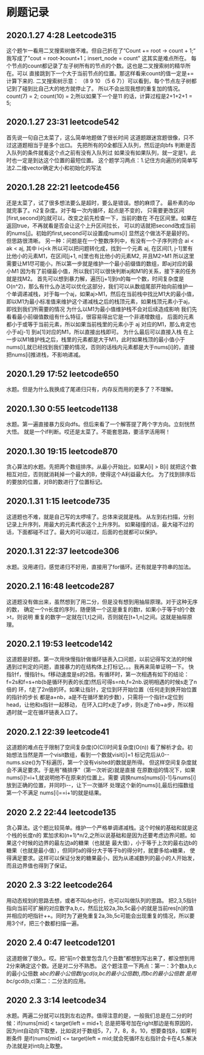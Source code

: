 刷题记录
============

2020.1.27 4:28   Leetcode315
------------------
这个题乍一看用二叉搜索树做不难。但自己折在了“Count += root -> count + 1;“
我写成了"cout = root-》count+1；insert_node = count" 这其实是难点所在。
每个节点的count都记录了左子树所有的节点的个数。这也是二叉搜索树的精华所在。可以
直接跳到下一个大于当前节点的位置。那这样看来count的值一定是+=计算下来的.
二叉搜索树示意：
 （8 9 10 （5 6 7））可以看到，每个节点左子树都记到了碰到比自己大的地方就停止了。
 所以不会出现我想的重复加的情况。count(7) = 2; count(10) = 2;所以如果下一个是11
 的话，计算过程是2+1+2+1 = 5;
 
2020.1.27 23:31   leetcode542
--------------------
首先说一句自己太菜了，这么简单地题做了很长时间
这道题跟迷宫题很像，只不过这道题相当于是多个出口。
先把所有的0全都压入队列，然后逆向bfs
判断是否入队列的条件就看这个点之前有没有入队列过
如果没有如果队列，就一定是1，此时也一定是到达这个位置的最短位置。
这个题学习两点：1.记住方向遍历的简单写法2.二维vector确定大小和初始化的写法

2020.1.28 22:21 leetcode456
-------------------
还是太菜了，试了很多想法要么是超时，要么是错误。想的麻烦了。
最朴素的dp就完事了。n2复杂度。对于每一次内循环，起点是不变的，
只需要更改区间[first,second]的j就可以，改变之前先检查一下，当前的数在
不在区间里。如果在返回true，不再就看是否会让这个上升区间拉长，
可以的话就把second改成当前的nums[j]。初始的first,second可以设置成nums[i]
显然这个做法不是最好的。但思路很清晰。
另一种：问题是在一个整数序列中，有没有一个子序列符合 ai < ak < aj, 其中 i<j<k
所以可以把问题转化成，找到一个元素 aj, 在区间[1, j-1]里有比他小的元素M1，在区间[j+1, n]里也有比他小的元素M2, 并且M2>M1
所以这里需要让M1尽可能小，所以第一步就是维护一个最小前缀值的数组，即aj对应的最小M1
因为有了前缀最小值，所以我们可以很快判断aj和M1的关系，接下来的任务就是找M2。
首先可以想到暴力解，遍历[j+1]到n的每一个数，时间复杂度是O(n^2)，那么有什么办法可以优化这部分，我们可以从数组尾部开始向前维护一个单调递减栈，对于每一个aj，如果aj>M1，然后在当前栈中找比M1大的最小值，即以M1为最小标准值来维护这个递减栈之后的栈顶元素，如果栈顶元素小于aj，即找到我们所需要的情况
为什么以M1为最小值维护栈不会对后续造成影响
我们先看看最小前缀值数组有什么特征，很容易得出它是一个非递增数组，
后面的元素都小于或等于当前元素，所以如果当前栈里的元素小于 aj 对应的M1，那么肯定也小于a[j-1] 到a[1]对应的M1，所以直接出栈即可。
为什么最后可以直接入栈
在上一步以M1维护栈之后，栈里的元素都是大于M1，此时如果栈顶的最小值小于nums[i],就已经找到我们要的情况，否则的话栈内元素都是大于nums[i]的，直接把nums[i]推进栈，不影响递减。

2020.1.29 17:52 leetcode650
-----------------
水题。但是为什么我换成了尾递归只有，内存反而用的更多了？不理解。

2020.1.30 0:55 leetcode1138
----------------
水题。第一遍直接暴力反向dfs。但后来看了一个解答提了两个字方向。立刻恍然大悟。
就是一个if判断。哎还是太菜了。不能套思路，要活学活用啊！

2020.1.30 19:15 leetcode870
---------------
贪心算法的水题。先把两个数组排序。从最小开始比，如果A[i] > B[i]
就把这个数相互对应，否则就消耗掉一个最大的B，使得这个A利益最大化。
为了找到排序后的要放的位置，对B的数进行了位置标记。

2020.1.31 1:15 leetcode735
-----------
这道题也不难，就是自己写的太啰嗦了。总体来说就是栈。
从左到右扫描，分别记录上升序列，用最大的元素代表这个上升序列。
如果碰撞的话，最大碰不过的话，下面都碰不过了。最大的可以碰过，后面的也就都可以保护。

2020.1.31 22:37 leetcode306
--------------
水题。没用递归，感觉递归不好用，直接用了for循环。还有就是字符串的加法。

2020.2.1 16:48 leetcode287
----------------
这道题没有做出来，虽然想到了用二分，但是没有想到用抽屉原理。对于这种无序的数，
确定一个n长度的序列，随便猜一个这是重复的数t，如果小于等于t的个数>t，则说明
重复的数字一定就在[1,t]之间，否则就在[t+1,n]之间。这就是抽屉原理。

2020.2.1 19:53 leetcode142
----------------
这道题是好题。第一次用快慢指针做循环链表入口问题，以前记得写文法的时候
遇到过判定的问题，直接暴力的在结构体上打标记。。。我再来简单证明一下。
快指针f，慢指针s。f移动速度是s的2倍。有循环时，第一次相遇有如下的结论：
f=2s和f=s+nb(b是循环列表的长度)然后可得s=nb,f=2nb.说明相遇的时候s走了n倍的
环，f走了2n倍的环。如果让指针，定位到环开始位置（任何走到换开始位置的指针的步长
都是a+nb，a是不在循环里的步数），只需将一个指针x定位到head，让他和s指针一起移动，
在环入口时x走了a步，则s走了nb+a步，所以相遇时就一定在循环链表入口了。

2020.2.1 22:39 leetcode41
---------------
这道题的难点在于限制了空间复杂度(O(C))时间复杂度(O(n))
看了解析才会。初始想法当然是弄一个visit数组，看到一个数就visit[i]=1
标记完后从0--nums.size()为下标遍历，第一个没有visited的数就是所得。
但这样空间复杂度就会不满足要求。于是用"桶排序"（第一次听说)就是直接
在原数组的情况下，如果nums[i]!=i+1,就说明他不在原来的位置上。需要
调换nums[nums[i]-1]与nums[i]放到正确的位置，并同时i--，让下一次循环
处理这个新的nums[i],最后扫描数组 第一个不满足 nums[i]==i+1的就是结果。

2020 2.2 22:44 leetcode135
---------------
贪心算法。这个题比较简单。维护一个严格单调递减栈。这个时候的基础和就是这个栈的长度n的
累加求和(n+1)*n/2,之所以说基础和是因为还要考虑边界问题。如果这个时候的边界的最左边a的糖果（也就是
最大值），小于等于上次的最右边b的糖果（也就是最小值），但同时a的得分大于等于b的得分时，就要多给a糖果，
使得满足要求。这样可以保证分发的糖果最小，因为从递减数列的最小的人开始发，而且边界值也得到了保证。

2020 2.3 3:22 leetcode264
-----------------
用动态规划的思路去想，或者不叫dp也行，也可以叫做队列的思路。
把2,3,5指针指向当前可扩展的对应数字a,b,c，然后比较2a,3b,5c最小的就是当前res[n]的值
并相应的吧指针++。同时为了避免重复2a,3b,5c可能会出现重复的情况，所以要用3个if，把三个数都扫描一遍。

2020 2.4 0:47 leetcode1201
------------------
这道题做了很久。哎。把“前n个数里包含几个丑数”都想到写出来了，都没想到用2分来确定这个数。还是对二分不熟悉。
这个题注意一下两点：第一：3个数a,b,c的最小公倍数 a*bc的最小公倍数/gcd(a,bc的最小公倍数),而bc的最小公倍数
是用b*c/gcd(b,c)第二：二分法的应用。

2020 2.3 3:14 leetcode34
------------------
水题。两遍二分就可以找到左右边界。值得注意的是，一般我们总是在二分的时候：if(nums[mid] < target)left = mid+1;
总是把等号加在right那边是有原因的，因为int自动向下取整，比如说对于数组5，7，7，8，8，10，想要查找8，如果判断条件
是if(nums[mid] <= target)left = mid;就会死循环左右指针会卡在4,5.解决办法就是对int向上取整。